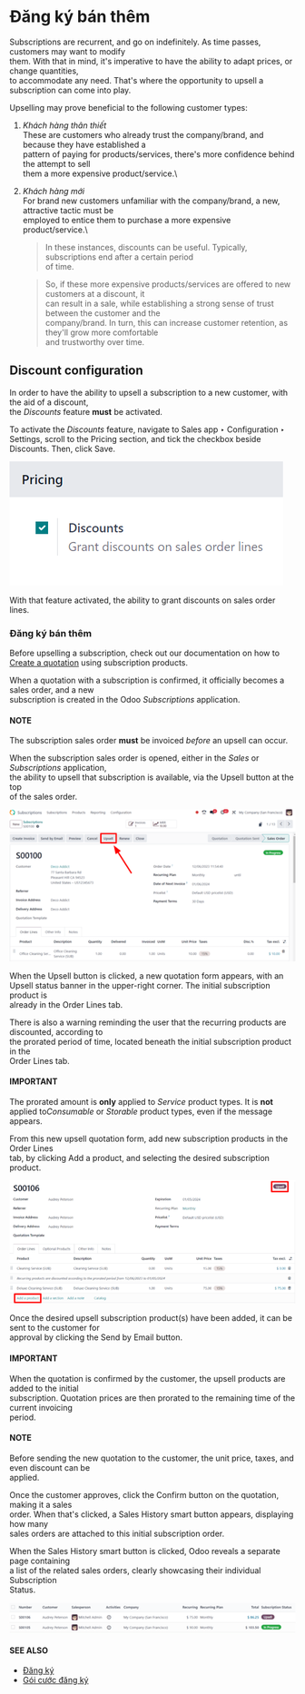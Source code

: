 # Đăng ký bán thêm

Subscriptions are recurrent, and go on indefinitely. As time passes, customers may want to modify\
them. With that in mind, it's imperative to have the ability to adapt prices, or change quantities,\
to accommodate any need. That's where the opportunity to upsell a subscription can come into play.

Upselling may prove beneficial to the following customer types:

1. _Khách hàng thân thiết_\
   These are customers who already trust the company/brand, and because they have established a\
   pattern of paying for products/services, there's more confidence behind the attempt to sell\
   them a more expensive product/service.\

2.  _Khách hàng mới_\
    For brand new customers unfamiliar with the company/brand, a new, attractive tactic must be\
    employed to entice them to purchase a more expensive product/service.\


    > In these instances, discounts can be useful. Typically, subscriptions end after a certain period\
    > of time.

    > So, if these more expensive products/services are offered to new customers at a discount, it\
    > can result in a sale, while establishing a strong sense of trust between the customer and the\
    > company/brand. In turn, this can increase customer retention, as they'll grow more comfortable\
    > and trustworthy over time.

## Discount configuration

In order to have the ability to upsell a subscription to a new customer, with the aid of a discount,\
the _Discounts_ feature **must** be activated.

To activate the _Discounts_ feature, navigate to Sales app ‣ Configuration ‣\
Settings, scroll to the Pricing section, and tick the checkbox beside\
Discounts. Then, click Save.

![Activation of the discount option in Odoo Sales.](../../../_images/configuration-to-upsell-a-subscription.png)

With that feature activated, the ability to grant discounts on sales order lines.

### Đăng ký bán thêm

Before upselling a subscription, check out our documentation on how to [Create a quotation](../subscriptions.md) using subscription products.

When a quotation with a subscription is confirmed, it officially becomes a sales order, and a new\
subscription is created in the Odoo _Subscriptions_ application.

#### NOTE

The subscription sales order **must** be invoiced _before_ an upsell can occur.

When the subscription sales order is opened, either in the _Sales_ or _Subscriptions_ application,\
the ability to upsell that subscription is available, via the Upsell button at the top\
of the sales order.

![Upsell button for subscription sales orders with Odoo Subscriptions.](../../../_images/upsell-your-subscription.png)

When the Upsell button is clicked, a new quotation form appears, with an\
Upsell status banner in the upper-right corner. The initial subscription product is\
already in the Order Lines tab.

There is also a warning reminding the user that the recurring products are discounted, according to\
the prorated period of time, located beneath the initial subscription product in the\
Order Lines tab.

#### IMPORTANT

The prorated amount is **only** applied to _Service_ product types. It is **not** applied t&#x6F;_&#x43;onsumable_ or _Storable_ product types, even if the message appears.

From this new upsell quotation form, add new subscription products in the Order Lines\
tab, by clicking Add a product, and selecting the desired subscription product.

![Adding products to your subscription via the upsell option in Odoo Subscriptions](../../../_images/use-of-the-upsell-button-in-odoo-sales.png)

Once the desired upsell subscription product(s) have been added, it can be sent to the customer for\
approval by clicking the Send by Email button.

#### IMPORTANT

When the quotation is confirmed by the customer, the upsell products are added to the initial\
subscription. Quotation prices are then prorated to the remaining time of the current invoicing\
period.

#### NOTE

Before sending the new quotation to the customer, the unit price, taxes, and even discount can be\
applied.

Once the customer approves, click the Confirm button on the quotation, making it a sales\
order. When that's clicked, a Sales History smart button appears, displaying how many\
sales orders are attached to this initial subscription order.

When the Sales History smart button is clicked, Odoo reveals a separate page containing\
a list of the related sales orders, clearly showcasing their individual Subscription\
Status.

![The related sales order viewable from the Sales History smart button in Odoo Subscriptions.](../../../_images/sales-history-smartbutton.png)

#### SEE ALSO

* [Đăng ký](../subscriptions.md)
* [Gói cước đăng ký](plans.md)
